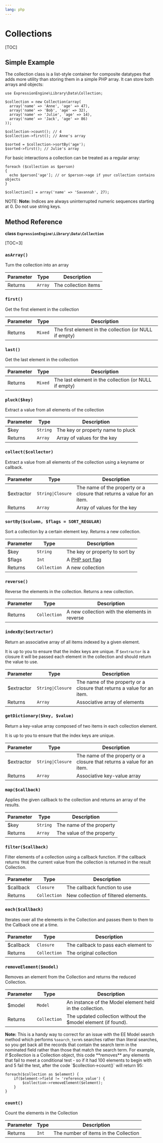```yaml
---
lang: php
---
```


<!--
    This source file is part of the open source project
    ExpressionEngine User Guide (https://github.com/ExpressionEngine/ExpressionEngine-User-Guide)

    @link      https://expressionengine.com/
    @copyright Copyright (c) 2003-2020, Packet Tide, LLC (https://packettide.com)
    @license   https://expressionengine.com/license Licensed under Apache License, Version 2.0
-->

# Collections

[TOC]

## Simple Example

The collection class is a list-style container for composite datatypes that adds more utility than storing them in a simple PHP array. It can store both arrays and objects:

    use ExpressionEngine\Library\Data\Collection;

    $collection = new Collection(array(
      array('name' => 'Anne', 'age' => 47),
      array('name' => 'Bob', 'age' => 32),
      array('name' => 'Julie', 'age' => 14),
      array('name' => 'Jack', 'age' => 86)
    ));

    $collection->count(); // 4
    $collection->first(); // Anne's array

    $sorted = $collection->sortBy('age');
    $sorted->first(); // Julie's array

For basic interactions a collection can be treated as a regular array:

    foreach ($collection as $person)
    {
      echo $person['age']; // or $person->age if your collection contains objects
    }

    $collection[] = array('name' => 'Savannah', 27);

NOTE: **Note:** Indices are always uninterrupted numeric sequences starting at 0. Do not use string keys.

## Method Reference

**class `ExpressionEngine\Library\Data\Collection`**

[TOC=3]

### `asArray()`

Turn the collection into an array

| Parameter | Type    | Description          |
| --------- | ------- | -------------------- |
| Returns   | `Array` | The collection items |

### `first()`

Get the first element in the collection

| Parameter | Type    | Description                                            |
| --------- | ------- | ------------------------------------------------------ |
| Returns   | `Mixed` | The first element in the collection (or NULL if empty) |

### `last()`

Get the last element in the collection

| Parameter | Type    | Description                                           |
| --------- | ------- | ----------------------------------------------------- |
| Returns   | `Mixed` | The last element in the collection (or NULL if empty) |

### `pluck($key)`

Extract a value from all elements of the collection

| Parameter | Type     | Description                       |
| --------- | -------- | --------------------------------- |
| \$key     | `String` | The key or property name to pluck |
| Returns   | `Array`  | Array of values for the key       |

### `collect($collector)`

Extract a value from all elements of the collection using a keyname or callback.

| Parameter   | Type             | Description                                                             |
| ----------- | ---------------- | ----------------------------------------------------------------------- |
| \$extractor | `String\|Closure` | The name of the property or a closure that returns a value for an item. |
| Returns     | `Array`          | Array of values for the key                                             |

### `sortBy($column, $flags = SORT_REGULAR)`

Sort a collection by a certain element key. Returns a new collection.

| Parameter | Type         | Description                            |
| --------- | ------------ | -------------------------------------- |
| \$key     | `String`     | The key or property to sort by         |
| \$flags   | `Int`        | A [PHP sort flag](https://php.net/sort) |
| Returns   | `Collection` | A new collection                       |

### `reverse()`

Reverse the elements in the collection. Returns a new collection.

| Parameter | Type         | Description                                   |
| --------- | ------------ | --------------------------------------------- |
| Returns   | `Collection` | A new collection with the elements in reverse |

### `indexBy($extractor)`

Return an associative array of all items indexed by a given element.

It is up to you to ensure that the index keys are unique. If `$extractor` is a closure it will be passed each element in the collection and should return the value to use.

| Parameter   | Type             | Description                                                             |
| ----------- | ---------------- | ----------------------------------------------------------------------- |
| \$extractor | `String\|Closure` | The name of the property or a closure that returns a value for an item. |
| Returns     | `Array`          | Associative array of elements                                           |

### `getDictionary($key, $value)`

Return a key-value array composed of two items in each collection element.

It is up to you to ensure that the index keys are unique.

| Parameter   | Type             | Description                                                             |
| ----------- | ---------------- | ----------------------------------------------------------------------- |
| \$extractor | `String\|Closure` | The name of the property or a closure that returns a value for an item. |
| Returns     | `Array`          | Associative key-value array                                             |

### `map($callback)`

Applies the given callback to the collection and returns an array of the results.

| Parameter | Type     | Description               |
| --------- | -------- | ------------------------- |
| \$key     | `String` | The name of the property  |
| Returns   | `Array`  | The value of the property |

### `filter($callback)`

Filter elements of a collection using a callback function. If the callback returns `TRUE` the current value from the collection is returned in the result Collection.

| Parameter  | Type         | Description                          |
| ---------- | ------------ | ------------------------------------ |
| \$callback | `Closure`    | The callback function to use         |
| Returns    | `Collection` | New collection of filtered elements. |

### `each($callback)`

Iterates over all the elements in the Collection and passes them to them to the Callback one at a time.

| Parameter  | Type         | Description                          |
| ---------- | ------------ | ------------------------------------ |
| \$callback | `Closure`    | The callback to pass each element to |
| Returns    | `Collection` | The original collection              |

### `removeElement($model)`

Removes an element from the Collection and returns the reduced Collection.

| Parameter  | Type         | Description                                                   |
| ---------- | ------------ | ------------------------------------------------------------- |
| \$model    | `Model`      | An instance of the Model element held in the collection.      |
| Returns    | `Collection` | The updated collection without the $model element (if found). |

**Note:** This is a handy way to correct for an issue with the EE Model search method which performs `%search_term%` searches rather than literal searches, so you get back all the records that contain the search term in the nominated field rather than those that match the search term. For example, if $collection is a Collection object, this code **removes** any elements that fail to meet a conditional test - so if it had 100 elements to begin with and 5 fail the test, after the code `$collection->count()` will return 95:

```
foreach($collection as $element) {
    if($element->field != 'reference_value') {
        $collection->removeElement($element);
    }
}
```

### `count()`

Count the elements in the Collection

| Parameter | Type  | Description                           |
| --------- | ----- | ------------------------------------- |
| Returns   | `Int` | The number of items in the Collection |
